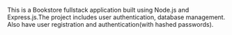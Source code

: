 This is a Bookstore fullstack application built using Node.js and Express.js.The project includes user authentication, database management.
Also have user registration and authentication(with hashed passwords).

